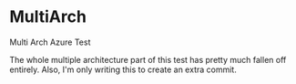 # MultiArch
Multi Arch Azure Test

The whole multiple architecture part of this test has pretty much fallen off entirely.  Also, I'm only writing this to create an extra commit.
